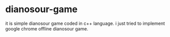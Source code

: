 # dianosour-game
it is simple dianosour game coded in c++ language. 
i just tried to implement google chrome offline dianosour game.

































